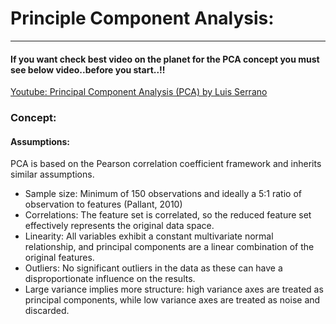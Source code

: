 
# Principle Component Analysis:
***

#### If you want check best video on the planet for the PCA concept you must see below video..before you start..!!

[Youtube: Principal Component Analysis (PCA) by Luis Serrano](https://www.youtube.com/watch?v=g-Hb26agBFg)

### Concept:

#### Assumptions:

PCA is based on the Pearson correlation coefficient framework and inherits similar assumptions.
* Sample size: Minimum of 150 observations and ideally a 5:1 ratio of observation to features (Pallant, 2010)
* Correlations: The feature set is correlated, so the reduced feature set effectively represents the original data space.
* Linearity: All variables exhibit a constant multivariate normal relationship, and principal components are a linear combination of the original features.
* Outliers: No significant outliers in the data as these can have a disproportionate influence on the results.
* Large variance implies more structure: high variance axes are treated as principal components, while low variance axes are treated as noise and discarded.



